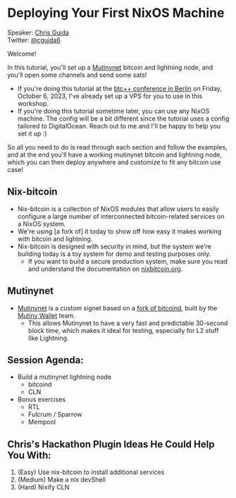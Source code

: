 #  Deploying Your First NixOS Machine

Speaker: [Chris Guida](https://github.com/chrisguida)<br>
Twitter: [@cguida6](https://x.com/cguida6)

Welcome! 

In this tutorial, you'll set up a [Mutinynet](https://mutinynet.com) bitcoin and lightning node, and you'll open some channels and send some sats!

- If you're doing this tutorial at the [btc++ conference in Berlin](https://btcplusplus.dev/berlin23/talks#cguida) on Friday, October 6, 2023, I've already set up a VPS for you to use in this workshop.
- If you're doing this tutorial sometime later, you can use any NixOS machine. The config will be a bit different since the tutorial uses a config tailored to DigitalOcean. Reach out to me and I'll be happy to help you set it up :)

So all you need to do is read through each section and follow the examples, and at the end you'll have a working mutinynet bitcoin and lightning node, which you can then deploy anywhere and customize to fit any bitcoin use case!

## Nix-bitcoin
- Nix-bitcoin is a collection of NixOS modules that allow users to easily configure a large number of interconnected bitcoin-related services on a NixOS system.
- We're using [a fork of] it today to show off how easy it makes working with bitcoin and lightning.
- Nix-bitcoin is designed with security in mind, but the system we're building today is a toy system for demo and testing purposes only.
  - If you want to build a secure production system, make sure you read and understand the documentation on [nixbitcoin.org](https://nixbitcoin.org).

## Mutinynet
- [Mutinynet](https://mutinynet.com) is a custom signet based on a [fork of bitcoind](https://github.com/benthecarman/bitcoin/tree/configure-signet-blockitme), built by the [Mutiny Wallet](https://mutinywallet.com) team.
  - This allows Mutinynet to have a very fast and predictable 30-second block time, which makes it ideal for testing, especially for L2 stuff like Lightning.

## Session Agenda:
- Build a mutinynet lightning node
  - bitcoind
  - CLN
- Bonus exercises
  - RTL
  - Fulcrum / Sparrow
  - Mempool

## Chris's Hackathon Plugin Ideas He Could Help You With:

1. (Easy) Use nix-bitcoin to install additional services
2. (Medium) Make a nix devShell
3. (Hard) Nixify CLN
